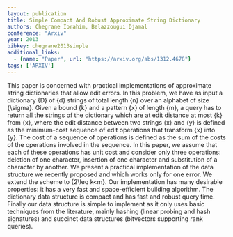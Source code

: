 ```yaml
---
layout: publication
title: Simple Compact And Robust Approximate String Dictionary
authors: Chegrane Ibrahim, Belazzougui Djamal
conference: "Arxiv"
year: 2013
bibkey: chegrane2013simple
additional_links:
  - {name: "Paper", url: "https://arxiv.org/abs/1312.4678"}
tags: ['ARXIV']
---
```

This paper is concerned with practical implementations of approximate string
dictionaries that allow edit errors. In this problem, we have as input a
dictionary \{D\} of \{d\} strings of total length \{n\} over an alphabet of size
\{\sigma\}. Given a bound \{k\} and a pattern \{x\} of length \{m\}, a query has to
return all the strings of the dictionary which are at edit distance at most \{k\}
from \{x\}, where the edit distance between two strings \{x\} and \{y\} is defined as
the minimum-cost sequence of edit operations that transform \{x\} into \{y\}. The
cost of a sequence of operations is defined as the sum of the costs of the
operations involved in the sequence. In this paper, we assume that each of
these operations has unit cost and consider only three operations: deletion of
one character, insertion of one character and substitution of a character by
another. We present a practical implementation of the data structure we
recently proposed and which works only for one error. We extend the scheme to
\{2\leq k<m\}. Our implementation has many desirable properties: it has a very
fast and space-efficient building algorithm. The dictionary data structure is
compact and has fast and robust query time. Finally our data structure is
simple to implement as it only uses basic techniques from the literature,
mainly hashing (linear probing and hash signatures) and succinct data
structures (bitvectors supporting rank queries).
